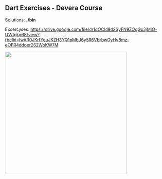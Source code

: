 ## Dart Exercises - Devera Course

Solutions: **./bin**

Excercyses: https://drive.google.com/file/d/1dOCId8d2SyFN9ZOgGo3jMiO-UWfgkg68/view?fbclid=IwAR0JKrfYeuJKZH3YQ1pMbJ6y5R6VbrbwOyHv8mz-eOFR4ddoer262WoKW7M


<img src="https://user-images.githubusercontent.com/67597758/173313651-aff40ee5-9b24-4c54-a3f9-521c7678d097.png" style="display: inline-block; margin: 0 auto; width: 400px">
